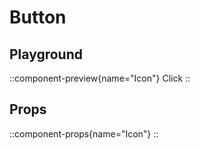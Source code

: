 # Button

## Playground

::component-preview{name="Icon"}
Click
::

## Props

::component-props{name="Icon"}
::
